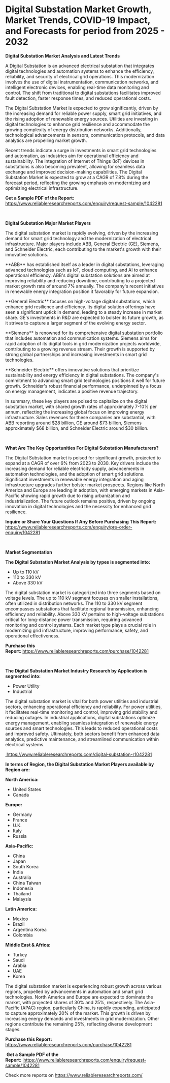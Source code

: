 <p><h1>Digital Substation Market Growth, Market Trends, COVID-19 Impact, and Forecasts for period from 2025 - 2032</h1></p><p><strong>Digital Substation Market Analysis and Latest Trends</strong></p>
<p><p>A Digital Substation is an advanced electrical substation that integrates digital technologies and automation systems to enhance the efficiency, reliability, and security of electrical grid operations. This modernization involves the use of digital instrumentation, communication networks, and intelligent electronic devices, enabling real-time data monitoring and control. The shift from traditional to digital substations facilitates improved fault detection, faster response times, and reduced operational costs.</p><p>The Digital Substation Market is expected to grow significantly, driven by the increasing demand for reliable power supply, smart grid initiatives, and the rising adoption of renewable energy sources. Utilities are investing in digital technologies to enhance grid resilience and accommodate the growing complexity of energy distribution networks. Additionally, technological advancements in sensors, communication protocols, and data analytics are propelling market growth.</p><p>Recent trends indicate a surge in investments in smart grid technologies and automation, as industries aim for operational efficiency and sustainability. The integration of Internet of Things (IoT) devices in substations is also becoming prevalent, allowing for seamless data exchange and improved decision-making capabilities. The Digital Substation Market is expected to grow at a CAGR of 7.8% during the forecast period, reflecting the growing emphasis on modernizing and optimizing electrical infrastructure.</p></p>
<p><strong>Get a Sample PDF of the Report:&nbsp;</strong> <a href="https://www.reliableresearchreports.com/enquiry/request-sample/1042281?utm_campaign=2128&utm_medium=2&utm_source=Github&utm_content=ia&utm_term=17022025&utm_id=digital-substation">https://www.reliableresearchreports.com/enquiry/request-sample/1042281</a></p>
<p>&nbsp;</p>
<p><strong>Digital Substation Major Market Players</strong></p>
<p><p>The digital substation market is rapidly evolving, driven by the increasing demand for smart grid technology and the modernization of electrical infrastructure. Major players include ABB, General Electric (GE), Siemens, and Schneider Electric, each contributing to the market's growth with their innovative solutions.</p><p>**ABB** has established itself as a leader in digital substations, leveraging advanced technologies such as IoT, cloud computing, and AI to enhance operational efficiency. ABB's digital substation solutions are aimed at improving reliability and reducing downtime, contributing to a projected market growth rate of around 7% annually. The company's recent initiatives in renewable energy integration position it favorably for future expansion.</p><p>**General Electric** focuses on high-voltage digital substations, which enhance grid resilience and efficiency. Its digital solution offerings have seen a significant uptick in demand, leading to a steady increase in market share. GE's investments in R&D are expected to bolster its future growth, as it strives to capture a larger segment of the evolving energy sector.</p><p>**Siemens** is renowned for its comprehensive digital substation portfolio that includes automation and communication systems. Siemens aims for rapid adoption of its digital tools in grid modernization projects worldwide, contributing to a growing revenue stream. Their growth is supported by strong global partnerships and increasing investments in smart grid technologies.</p><p>**Schneider Electric** offers innovative solutions that prioritize sustainability and energy efficiency in digital substations. The company's commitment to advancing smart grid technologies positions it well for future growth. Schneider's robust financial performance, underpinned by a focus on energy management, indicates a positive revenue trajectory.</p><p>In summary, these key players are poised to capitalize on the digital substation market, with shared growth rates of approximately 7-10% per annum, reflecting the increasing global focus on improving energy infrastructure. Sales revenues for these companies are substantial, with ABB reporting around $28 billion, GE around $73 billion, Siemens approximately $68 billion, and Schneider Electric around $30 billion.</p></p>
<p>&nbsp;</p>
<p><strong>What Are The Key Opportunities For Digital Substation Manufacturers?</strong></p>
<p><p>The Digital Substation market is poised for significant growth, projected to expand at a CAGR of over 6% from 2023 to 2030. Key drivers include the increasing demand for reliable electricity supply, advancements in automation technologies, and the adoption of smart grid solutions. Significant investments in renewable energy integration and aging infrastructure upgrades further bolster market prospects. Regions like North America and Europe are leading in adoption, with emerging markets in Asia-Pacific showing rapid growth due to rising urbanization and industrialization. The future outlook remains positive, driven by ongoing innovation in digital technologies and the necessity for enhanced grid resilience.</p></p>
<p><strong>Inquire or Share Your Questions If Any Before Purchasing This Report:</strong> <a href="https://www.reliableresearchreports.com/enquiry/pre-order-enquiry/1042281?utm_campaign=2128&utm_medium=2&utm_source=Github&utm_content=ia&utm_term=17022025&utm_id=digital-substation">https://www.reliableresearchreports.com/enquiry/pre-order-enquiry/1042281</a></p>
<p>&nbsp;</p>
<p><strong>Market Segmentation</strong></p>
<p><strong>The Digital Substation Market Analysis by types is segmented into:</strong></p>
<p><ul><li>Up to 110 kV</li><li>110 to 330 kV</li><li>Above 330 kV</li></ul></p>
<p><p>The digital substation market is categorized into three segments based on voltage levels. The up to 110 kV segment focuses on smaller installations, often utilized in distribution networks. The 110 to 330 kV segment encompasses substations that facilitate regional transmission, enhancing efficiency and reliability. Above 330 kV pertains to high-voltage substations critical for long-distance power transmission, requiring advanced monitoring and control systems. Each market type plays a crucial role in modernizing grid infrastructure, improving performance, safety, and operational effectiveness.</p></p>
<p><strong>Purchase this Report:&nbsp;</strong><a href="https://www.reliableresearchreports.com/purchase/1042281?utm_campaign=2128&utm_medium=2&utm_source=Github&utm_content=ia&utm_term=17022025&utm_id=digital-substation">https://www.reliableresearchreports.com/purchase/1042281</a></p>
<p>&nbsp;</p>
<p><strong>The Digital Substation Market Industry Research by Application is segmented into:</strong></p>
<p><ul><li>Power Utility</li><li>Industrial</li></ul></p>
<p><p>The digital substation market is vital for both power utilities and industrial sectors, enhancing operational efficiency and reliability. For power utilities, it facilitates real-time monitoring and control, improving grid stability and reducing outages. In industrial applications, digital substations optimize energy management, enabling seamless integration of renewable energy sources and smart technologies. This leads to reduced operational costs and improved safety. Ultimately, both sectors benefit from enhanced data analytics, predictive maintenance, and streamlined communication within electrical systems.</p></p>
<p><a href="https://www.reliableresearchreports.com/digital-substation-r1042281?utm_campaign=2128&utm_medium=2&utm_source=Github&utm_content=ia&utm_term=17022025&utm_id=digital-substation">&nbsp;https://www.reliableresearchreports.com/digital-substation-r1042281</a></p>
<p><strong>In terms of Region, the Digital Substation Market Players available by Region are:</strong></p>
<p>
    <p> <strong> North America: </strong>
        <ul>
            <li>United States</li>
            <li>Canada</li>
        </ul>
        </p> 
    <p> <strong> Europe: </strong>
        <ul>
            <li>Germany</li>
            <li>France</li>
            <li>U.K.</li>
            <li>Italy</li>
            <li>Russia</li>
        </ul>
        </p> 
    <p> <strong> Asia-Pacific: </strong>
        <ul>
            <li>China</li>
            <li>Japan</li>
            <li>South Korea</li>
            <li>India</li>
            <li>Australia</li>
            <li>China Taiwan</li>
            <li>Indonesia</li>
            <li>Thailand</li>
            <li>Malaysia</li>
        </ul>
        </p> 
    <p> <strong> Latin America: </strong>
        <ul>
            <li>Mexico</li>
            <li>Brazil</li>
            <li>Argentina Korea</li>
            <li>Colombia</li>
        </ul>
        </p> 
    <p> <strong> Middle East & Africa: </strong>
        <ul>
            <li>Turkey</li>
            <li>Saudi</li>
            <li>Arabia</li>
            <li>UAE</li>
            <li>Korea</li>
        </ul>
    </p>
    </p>
<p><p>The digital substation market is experiencing robust growth across various regions, propelled by advancements in automation and smart grid technologies. North America and Europe are expected to dominate the market, with projected shares of 30% and 25%, respectively. The Asia-Pacific (APAC) region, particularly China, is rapidly expanding, anticipated to capture approximately 20% of the market. This growth is driven by increasing energy demands and investments in grid modernization. Other regions contribute the remaining 25%, reflecting diverse development stages.</p></p>
<p><strong>Purchase this Report: </strong><a href="https://www.reliableresearchreports.com/purchase/1042281?utm_campaign=2128&utm_medium=2&utm_source=Github&utm_content=ia&utm_term=17022025&utm_id=digital-substation">https://www.reliableresearchreports.com/purchase/1042281</a></p>
<p>&nbsp;<strong>Get a Sample PDF of the Report:&nbsp;&nbsp;</strong><a href="https://www.reliableresearchreports.com/enquiry/request-sample/1042281?utm_campaign=2128&utm_medium=2&utm_source=Github&utm_content=ia&utm_term=17022025&utm_id=digital-substation">https://www.reliableresearchreports.com/enquiry/request-sample/1042281</a></p>
<p><strong></strong></p>
<p>Check more reports on <a href="https://www.reliableresearchreports.com/?utm_campaign=2128&utm_medium=2&utm_source=Github&utm_content=ia&utm_term=17022025&utm_id=digital-substation">https://www.reliableresearchreports.com/</a></p>